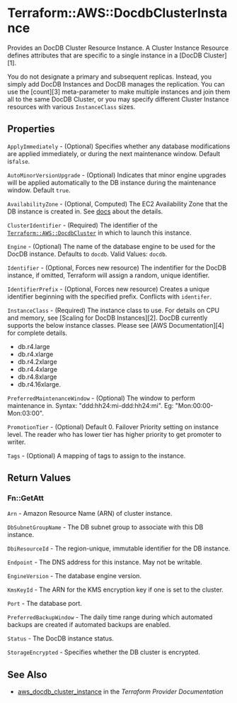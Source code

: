 # Terraform::AWS::DocdbClusterInstance

Provides an DocDB Cluster Resource Instance. A Cluster Instance Resource defines
attributes that are specific to a single instance in a [DocDB Cluster][1].

You do not designate a primary and subsequent replicas. Instead, you simply add DocDB
Instances and DocDB manages the replication. You can use the [count][3]
meta-parameter to make multiple instances and join them all to the same DocDB
Cluster, or you may specify different Cluster Instance resources with various
`InstanceClass` sizes.

## Properties

`ApplyImmediately` - (Optional) Specifies whether any database modifications
are applied immediately, or during the next maintenance window. Default is`false`.

`AutoMinorVersionUpgrade` - (Optional) Indicates that minor engine upgrades will be applied automatically to the DB instance during the maintenance window. Default `true`.

`AvailabilityZone` - (Optional, Computed) The EC2 Availability Zone that the DB instance is created in. See [docs](https://docs.aws.amazon.com/AmazonDocDB/latest/APIReference/API_CreateDBInstance.html) about the details.

`ClusterIdentifier` - (Required) The identifier of the [`Terraform::AWS::DocdbCluster`](/docs/providers/aws/r/docdb_cluster.html) in which to launch this instance.

`Engine` - (Optional) The name of the database engine to be used for the DocDB instance. Defaults to `docdb`. Valid Values: `docdb`.

`Identifier` - (Optional, Forces new resource) The indentifier for the DocDB instance, if omitted, Terraform will assign a random, unique identifier.

`IdentifierPrefix` - (Optional, Forces new resource) Creates a unique identifier beginning with the specified prefix. Conflicts with `identifer`.

`InstanceClass` - (Required) The instance class to use. For details on CPU and memory, see [Scaling for DocDB Instances][2]. DocDB currently
supports the below instance classes. Please see [AWS Documentation][4] for complete details.
- db.r4.large
- db.r4.xlarge
- db.r4.2xlarge
- db.r4.4xlarge
- db.r4.8xlarge
- db.r4.16xlarge.

`PreferredMaintenanceWindow` - (Optional) The window to perform maintenance in.
Syntax: "ddd:hh24:mi-ddd:hh24:mi". Eg: "Mon:00:00-Mon:03:00".

`PromotionTier` - (Optional) Default 0. Failover Priority setting on instance level. The reader who has lower tier has higher priority to get promoter to writer.

`Tags` - (Optional) A mapping of tags to assign to the instance.


## Return Values

### Fn::GetAtt

`Arn` - Amazon Resource Name (ARN) of cluster instance.

`DbSubnetGroupName` - The DB subnet group to associate with this DB instance.

`DbiResourceId` - The region-unique, immutable identifier for the DB instance.

`Endpoint` - The DNS address for this instance. May not be writable.

`EngineVersion` - The database engine version.

`KmsKeyId` - The ARN for the KMS encryption key if one is set to the cluster.

`Port` - The database port.

`PreferredBackupWindow` - The daily time range during which automated backups are created if automated backups are enabled.

`Status` - The DocDB instance status.

`StorageEncrypted` - Specifies whether the DB cluster is encrypted.

## See Also

* [aws_docdb_cluster_instance](https://www.terraform.io/docs/providers/aws/r/docdb_cluster_instance.html) in the _Terraform Provider Documentation_